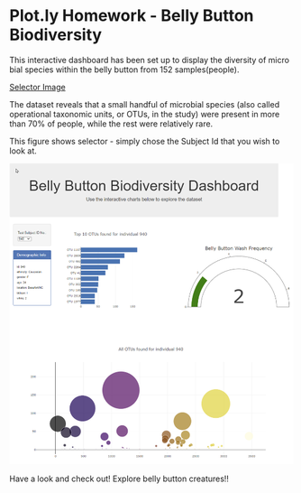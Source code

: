 # Plot.ly Homework - Belly Button Biodiversity


This interactive dashboard has been set up to display the diversity of micro bial species within the belly button from 152 samples(people).

[Selector Image](Images/Selector.png)

The dataset reveals that a small handful of microbial species (also called operational taxonomic units, or OTUs, in the study) were present in more than 70% of people, while the rest were relatively rare. 



This figure shows selector - simply chose the Subject Id that you wish to look at.  

![Selector Image](Images/dashboard.png)

Have a look and check out! Explore belly button creatures!!





